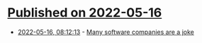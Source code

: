 # [Published on 2022-05-16](index.md)

* [2022-05-16, 08:12:13](https://news.ycombinator.com/item?id=31394604) - [Many software companies are a joke](https://liou28335.medium.com/many-software-companies-are-a-joke-9f4b10378c7a)

